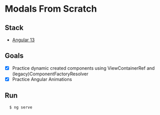 # Modals From Scratch

## Stack

- [Angular 13](https://angular.io/)

## Goals

- [x] Practice dynamic created components using ViewContainerRef and (legacy)ComponentFactoryResolver
- [x] Practice Angular Animations

## Run

```
  $ ng serve
```
